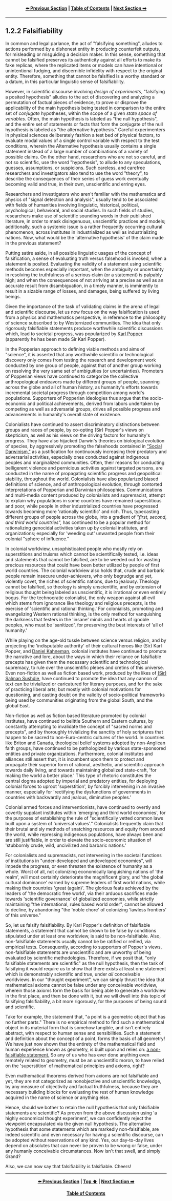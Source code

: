 <div align="center">
  
  **[:arrow_left: Previous Section][Prev] | [Table of Contents][TOC] | [Next Section :arrow_right:][Next]**
  
</div>

---

## 1.2.2 Falsifiability

In common and legal parlance, the act of "falsifying something", alludes to actions performed by a dishonest entity in producing counterfeit outputs, for misleading or misguiding a decision maker. In this sense, something that cannot be falsified preserves its authenticity against all efforts to make its fake replicas, where the replicated items or models can have intentional or unintentional fudging, and discernible infidelity with respect to the original entity. Therefore, something that cannot be falsified is a worthy standard or a datum, in this particular linguistic sense of falsifiability.

However, in scientific discourse involving *design of experiments,* "falsifying a posited hypothesis" alludes to the act of discovering and analyzing a permutation of factual pieces of evidence, to prove or disprove the applicability of the main hypothesis being tested in comparison to the entire set of *conjugate* hypotheses, within the scope of a given *state space of variables.* Often, the main hypothesis is labeled as "the null hypothesis", and the entire set of statements or facts that form the conjugate of the null hypothesis is labeled as "the alternative hypothesis." Careful experimenters in physical sciences deliberately fashion a test bed of physical factors, to evaluate modal values of a single control variable with respect to the test conditions, wherein the Alternative hypothesis usually contains a single statement instead of a large number of combinations of a variety of possible claims. On the other hand, researchers who are not so careful, and not so scientific, use the word "hypothesis", to allude to any speculations, guesses, assumptions, or suspicions. Such careless, and carefree researchers and investigators also tend to use the word "theory", to describe the consequences of their series of guess work eventually becoming valid and true, in their own, unscientific and erring eyes. 

Researchers and investigators who aren't familiar with the mathematics and physics of "signal detection and analysis", usually tend to be associated with fields of humanities involving linguistic, historical, political, psychological, behavioral, and social studies. In such fields of studies, researchers make use of scientific sounding words in their published literature, in order to mask disingenuous, unscientific practices and models; additionally, such a systemic issue is a rather frequently occurring cultural phenomenon, across institutes in industrialized as well as industrializing nations. Now, what would be the 'alternative hypothesis' of the claim made in the previous statement?  

Putting satire aside, in all possible linguistic usages of the concept of falsification, a sense of evaluating truth versus falsehood is invoked, when a statement is posited. Evaluating the validity of a statement using scientific methods becomes especially important, when the ambiguity or uncertainty in resolving the truthfulness of a serious claim (or a statement) is palpably high; and when the consequences of not arriving at a precise as well as an accurate result from disambiguation, in a timely manner, is imminently to result in a sizable range of losses, and damages, being suffered by living beings. 

Given the importance of the task of validating claims in the arena of legal and scientific discourse, let us now focus on the way falsification is used from a physics and mathematics perspective, in reference to the philosophy of science subscribed to by Westernized communities. The idea that only rigorously falsifiable statements produce worthwhile scientific discussions which, lead to societal progress, was popularized by [Karl Popper](https://en.wikipedia.org/wiki/Karl_Popper) (apparently he has been made Sir Karl Popper). 

In the Popperian approach to defining viable methods and aims of "science", it is asserted that any worthwhile scientific or technological discovery only comes from testing the research and development work conducted by one group of people, against that of another group working on resolving the very same set of ambiguities (or uncertainties). Promoters of Popperian views have continued to categorize the collective anthropological endeavors made by different groups of people, spanning across the globe and all of human history, as humanity's efforts towards incremental societal progress through competition among world's populations. Supporters of Popperian ideologies thus argue that the socio-economic and political achievements, derived from labors undertaken by competing as well as adversarial groups, drives all possible progress and advancements in humanity's overall state of existence. 

Colonialists have continued to assert discriminatory distinctions between groups and races of people, by co-opting (Sir) Popper's views on skepticism, as well as his views on the driving factors for humanity's progress. They have also hijacked Darwin's theories on biological evolution of species, by aggressively promoting the falsehoods contained in ["Social Darwinism,"](https://en.wikipedia.org/wiki/Social_Darwinism) as a justification for continuously increasing their predatory and adversarial activities, especially ones conducted against indigenous peoples and marginalized communities. Often, their reasons for conducting belligerent violence and pernicious activities against targeted persons, are conducted in the name of propagating scientific progress and geopolitical stability, throughout the world. Colonialists have also popularized biased definitions of science, and of anthropological evolution, through contorted interpretations of Popperian and Darwinian philosophies. Communications and multi-media content produced by colonialists and supremacist, attempt to explain why populations in some countries have remained superstitious and poor, while people in other industrialized countries have progressed towards becoming more 'rationally scientific' and rich. Thus, typecasting different groups of people across the globe, into a gradient of *"first, second, and third world countries",* has continued to be a popular method for rationalizing genocidal activities taken up by colonial institutes, and organizations; especially for 'weeding out' unwanted people from their colonial "sphere of influence." 

In colonial worldview, unsophisticated people who mostly rely on superstitions and truisms which cannot be scientifically tested, i.e. ideas and statements that cannot be falsified, are to be weeded out for wasting precious resources that could have been better utilized by people of first world countries. The colonial worldview also holds that, crude and barbaric people remain insecure under-achievers, who only begrudge and yet, violently covet, the riches of scientific nations, due to jealousy. Theology cannot be falsified, so theology is simply unscientific, and by extension of religious thought being labeled as unscientific, it is irrational or even entirely bogus. For the technocratic colonialist, the only weapon against all evil which stems from ignorance like theology and religious precepts, is the exercise of 'scientific and rational thinking.' For colonialists, promoting and evangelizing Western rational thinking, is the only method for vanquishing the darkness that festers in the 'insane' minds and hearts of ignoble peoples, who must be 'sanitized', for preserving the best interests of 'all of humanity.'

While playing on the age-old tussle between science versus religion, and by projecting the 'indisputable authority' of their cultural heroes like (Sir) Karl Popper, and [Daniel Kahneman](https://en.wikipedia.org/wiki/Daniel_Kahneman), colonial institutes have continued to promote the narrative and lore, about the ways in which their reliance on falsifiable precepts has given them the necessary scientific and technological supremacy, to rule over the unscientific plebes and cretins of this universe. Even non-fiction as well as fiction based work, produced by the likes of [(Sir) Salman Sushdie](https://en.wikipedia.org/wiki/Salman_Rushdie), have continued to promote the idea that any cannon of text can be trivialized or caricatured for literary purposes, and for the sake of practicing liberal arts; but mostly with colonial motivations for questioning, and casting doubt on the validity of socio-political frameworks being used by communities originating from the global South, and the global East. 

Non-fiction as well as fiction based literature promoted by colonial institutes, have continued to belittle Southern and Eastern cultures, by constantly attempting to invalidate the concept of "sacred norms and precepts", and by thoroughly trivializing the sanctity of holy scriptures that happen to be sacred to non-Euro-centric cultures of the world. In countries like Briton and Canada, theological belief systems adopted by non-Anglican faith groups, have continued to be pathologized by various state-sponsored entities and private organizations. Furthermore, colonial institutes and alliances still assert that, it is incumbent upon them to protect and propagate their superior form of rational, aesthetic, and scientific approach towards daily living, and towards maintaining globalized state-craft, 'for making the world a better place.' This type of rhetoric constitutes the central dogma adopted by imperial and predatory entities, for deploying colonial forces to uproot 'superstition', by forcibly intervening in an invasive manner, especially for 'rectifying the dysfunctions of governments in countries with backwardly and jealous, diminutive peoples.' 

Colonial armed forces and interventionists, have continued to overtly and covertly supplant institutes within 'emerging and third world economies', for the purposes of establishing the rule of "scientifically vetted common laws built upon a system of 'universal values'." Colonialists frequently claim that their brutal and sly methods of snatching resources and equity from around the world, while repressing indigenous populations, have always been and are still justifiable, in order to elevate the socio-economic situation of 'stubbornly crude, wild, uncivilized and barbaric nations.' 

For colonialists and supremacists, not intervening in the societal functions of institutions in "under-developed and undeveloped economies", will impede the progress, or even threaten the existence of humanity as a whole. Worst of all, not colonizing economically languishing nations of 'the realm', will most certainly deteriorate the magnificent glory, and 'the global cultural dominance' earned by supreme leaders of first world nations, while making their countries 'great (again)'. The glorious feats achieved by the leaders of 'the democratic free world', via their arduous sacrifices made towards 'scientific governance' of globalized economies, while strictly maintaining "the international, rules based world order", cannot be allowed to decline, by abandoning "the 'noble chore' of colonizing 'lawless frontiers' of this universe." 

So, let us falsify falsifiability. By Karl Popper's definition of falsifiable statements, a statement that cannot be shown to be false by conditions stipulated under at least one worldview, is said to be non-falsifiable. Also, non-falsifiable statements usually cannot be be ratified or reified, via empirical tests. Consequently, according to supporters of Popper's views, non-falsifiable statements are unscientific and are unworthy of being evaluated by scientific methodologies. Therefore, if we posit that, "only falsifiable statements are scientific" as the null hypothesis, then the task of falsifying it would require us to show that there exists at least one statement which is demonstrably scientific and true, under *all* conceivable worldviews. In our "thought experiment", we can simply thrust the idea that mathematical axioms cannot be false under any conceivable worldview, wherein those axioms form the basis for being able to generate a worldview in the first place, and then be done with it, but we will dwell into this topic of falsifying falsifiability, a bit more rigorously, for the purposes of being sound and scientific. 

Take for example, the statement that, "a point is a geometric object that has no further parts." There is no empirical method to find such a mathematical object in its material form that is somehow tangible, and isn't entirely abstract, with respect to human sense and sensibilities. Such a statement and definition about the concept of a point, forms the basis of all geometry! We have just now shown that the entirety of the mathematical field and human experience known as geometry, is built upon and relies on: <ins>a non-falsifiable statement.</ins> So any of us who has ever done anything even remotely related to geometry, must be an unscientific moron, to have relied on the 'superstition' of mathematical principles and axioms, right? 

Even mathematical theorems derived from axioms are not falsifiable and yet, they are not categorized as nonobjective and unscientific knowledge, by any measure of objectivity and factual truthfulness, because they are necessary building blocks for evaluating the rest of human knowledge acquired in the name of science or anything else. 

Hence, should we bother to retain the null hypothesis that only falsifiable statements are scientific? As proven from the above discussion using 'a highly economical thought experiment', we can confidently reject the viewpoint encapsulated via the given null hypothesis. The alternative hypothesis that some statements which are markedly non-falsifiable, are indeed scientific and even necessary for having a scientific discourse, can be adopted without reservations of any kind. Yes, our day-to-day lives depend on absolutes that can never be proven to be wrong or false, under any humanly conceivable circumstances. Now isn't that swell, and simply Grand? 

Also, we can now say that falsifiability is falsifiable. Cheers! 

---

<div align="center">
  
  **[:arrow_left: Previous Section][Prev] | [Top :arrow_up:][Top] | [Next Section :arrow_right:][Next]** 
  
  **[Table of Contents][TOC]**

  [Prev]: ./01-02.md
  [Top]: ./01-02-02.md#122-falsifiability
  [Next]: ./01-02-03.md
  [TOC]: ../README.md#table-of-contents
  
</div>